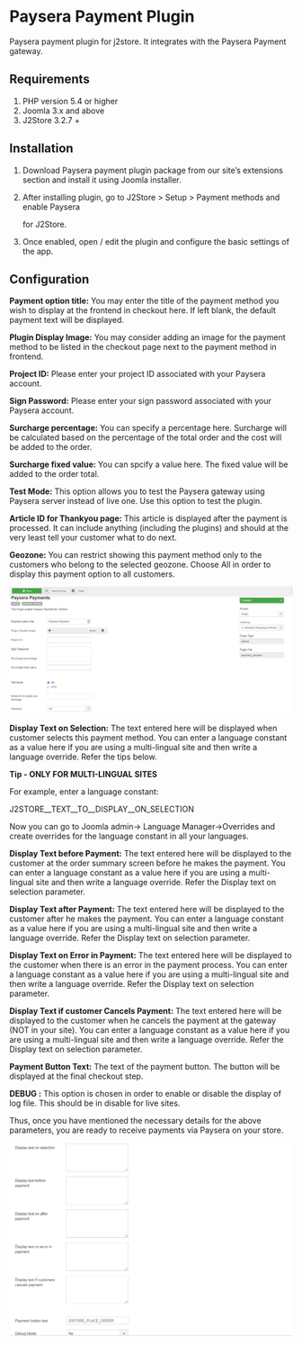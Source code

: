 # Paysera Payment Plugin

Paysera payment plugin for j2store. It integrates with the Paysera Payment gateway.

## Requirements

1. PHP version 5.4 or higher
2. Joomla 3.x and above
3. J2Store 3.2.7 +

## Installation <a id="installation"></a>

1. Download Paysera payment plugin package from our site’s extensions section and install it using Joomla installer.
2. After installing plugin, go to J2Store &gt; Setup &gt; Payment methods and enable Paysera 

   for J2Store.

3. Once enabled, open / edit the plugin and configure the basic settings of the app.

## Configuration <a id="configuration"></a>

**Payment option title:** You may enter the title of the payment method you wish to display at the frontend in checkout here. If left blank, the default payment text will be displayed.

**Plugin Display Image:** You may consider adding an image for the payment method to be listed in the checkout page next to the payment method in frontend.

**Project ID:** Please enter your project ID associated with your Paysera account.

**Sign Password:** Please enter your sign password associated with your Paysera account.

**Surcharge percentage:** You can specify a percentage here. Surcharge will be calculated based on the percentage of the total order and the cost will be added to the order.

**Surcharge fixed value:** You can spcify a value here. The fixed value will be added to the order total.

**Test Mode:** This option allows you to test the Paysera gateway using  Paysera server instead of live one. Use this option to test the plugin.

**Article ID for Thankyou page:** This article is displayed after the payment is processed. It can include anything \(including the plugins\) and should at the very least tell your customer what to do next.

**Geozone:** You can restrict showing this payment method only to the customers who belong to the selected geozone. Choose All in order to display this payment option to all customers.

![Paysera Payment Configuration- Image1](../.gitbook/assets/paysera-configuration-image1.png)

**Display Text on Selection:** The text entered here will be displayed when customer selects this payment method. You can enter a language constant as a value here if you are using a multi-lingual site and then write a language override. Refer the tips below.

**Tip - ONLY FOR MULTI-LINGUAL SITES**

For example, enter a language constant:

J2STORE\__TEXT\__TO\__DISPLAY\__ON\_SELECTION

Now you can go to Joomla admin-&gt; Language Manager-&gt;Overrides and create overrides for the language constant in all your languages.

**Display Text before Payment:** The text entered here will be displayed to the customer at the order summary screen before he makes the payment. You can enter a language constant as a value here if you are using a multi-lingual site and then write a language override. Refer the Display text on selection parameter.

**Display Text after Payment:** The text entered here will be displayed to the customer after he makes the payment. You can enter a language constant as a value here if you are using a multi-lingual site and then write a language override. Refer the Display text on selection parameter.

**Display Text on Error in Payment:** The text entered here will be displayed to the customer when there is an error in the payment process. You can enter a language constant as a value here if you are using a multi-lingual site and then write a language override. Refer the Display text on selection parameter.

**Display Text if customer Cancels Payment:** The text entered here will be displayed to the customer when he cancels the payment at the gateway \(NOT in your site\). You can enter a language constant as a value here if you are using a multi-lingual site and then write a language override. Refer the Display text on selection parameter.

**Payment Button Text:** The text of the payment button. The button will be displayed at the final checkout step.

**DEBUG :** This option is chosen in order to enable or disable the display of log file. This should be in disable for live sites.

Thus, once you have mentioned the necessary details for the above parameters, you are ready to receive payments via Paysera on your store.

![Paysera Payment Configuration- Image2](../.gitbook/assets/paysera-configuration-image2.png)





